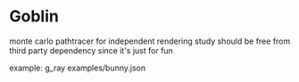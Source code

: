 # Goblin
monte carlo pathtracer for independent rendering study
should be free from third party dependency since it's just for fun

example:
g_ray examples/bunny.json
